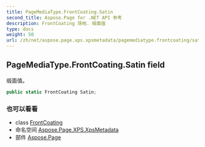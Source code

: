 ```yaml
---
title: PageMediaType.FrontCoating.Satin
second_title: Aspose.Page for .NET API 参考
description: FrontCoating 场地. 缎面值
type: docs
weight: 50
url: /zh/net/aspose.page.xps.xpsmetadata/pagemediatype.frontcoating/satin/
---
```

## PageMediaType.FrontCoating.Satin field

缎面值。

```csharp
public static FrontCoating Satin;
```

### 也可以看看

* class [FrontCoating](../)
* 命名空间 [Aspose.Page.XPS.XpsMetadata](../../pagemediatype.frontcoating/)
* 部件 [Aspose.Page](../../../)


